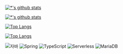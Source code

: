 <!-- ![header](https://capsule-render.vercel.app/api?type=wave&color=auto&height=300&section=header&text=zzangkkmin%20GitHub%20Page&fontSize=40) -->


[![*'s github stats](https://github-readme-stats.vercel.app/api?username=zzangkkmin)](https://github.com/zzangkkmin)

[![*'s github stats](https://github-readme-stats.vercel.app/api?username=zzangkkmin&show_icons=true&theme=radical)](https://github.com/zzangkkmin)

[![Top Langs](https://github-readme-stats.vercel.app/api/top-langs/?username=zzangkkmin)](https://github.com/zzangkkmin/github-readme-stats)

[![Top Langs](https://github-readme-stats.vercel.app/api/top-langs/?username=zzangkkmin&layout=compact)](https://github.com/zzangkkmin/github-readme-stats)

![자바](https://img.shields.io/badge/-Java-007396?style=flat&logo=Java&logoColor=ffffff)
![Spring](https://img.shields.io/badge/-Spring-6DB33F?style=for-the-badge&logo=Spring&logoColor=white)
![TypeScript](https://img.shields.io/badge/-TypeScript-3178C6?style=flat-square&logo=TypeScript&logoColor=white)
![Serverless](https://img.shields.io/badge/-Serverless-FD5750?style=flat-square&logo=Serverless&logoColor=magenta)
![MariaDB](https://img.shields.io/badge/-MariaDB-1F305F?style=flat-square&logo=mariadb&logoColor=white)

